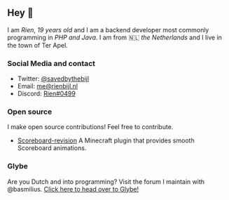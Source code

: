 ## Hey 👋

I am *Rien*, *19 years old* and I am a backend developer most commonly programming in *PHP and Java*. I am from :netherlands: *the Netherlands* and I live in the town of Ter Apel.

### Social Media and contact
- Twitter: [@savedbythebijl](https://twitter.com/savedbythebijl)
- Email: [me@rienbijl.nl](mailto:me@rienbijl.nl)
- Discord: [Rien#0499](https://discordapp.com/users/Rien#0499)

### Open source
I make open source contributions! Feel free to contribute.
- [Scoreboard-revision](https://github.com/RienBijl/Scoreboard-revision) A Minecraft plugin that provides smooth Scoreboard animations.

### Glybe
Are you Dutch and into programming? Visit the forum I maintain with @basmilius. [Click here to head over to Glybe!](https://glybe.nl)
